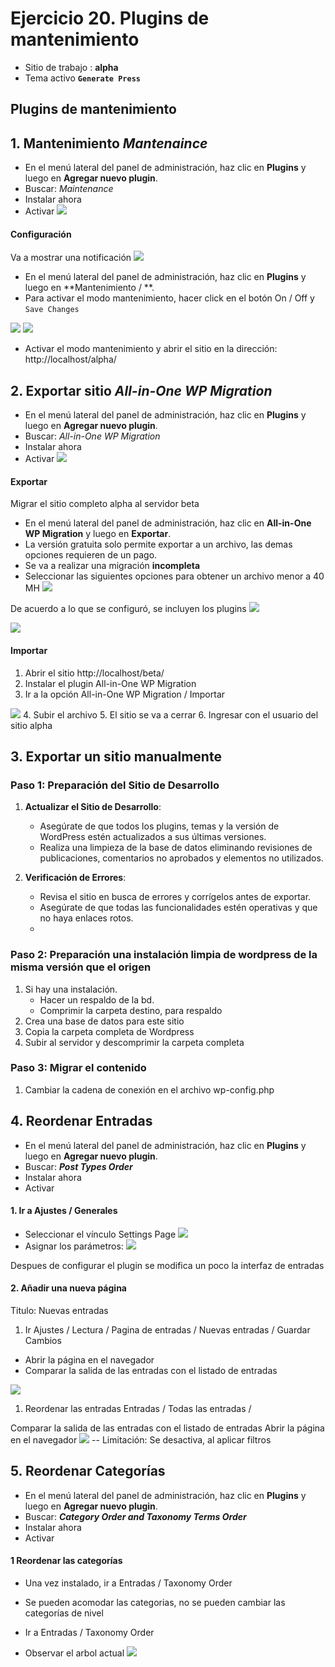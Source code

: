# Ejercicio 20.  Plugins de mantenimiento

- Sitio de trabajo : **alpha**
- Tema activo **`Generate Press`**

## Plugins de mantenimiento


## 1. Mantenimiento  _Mantenaince_
- En el menú lateral del panel de administración, haz clic en **Plugins** y luego en **Agregar nuevo plugin**.
- Buscar: _Maintenance_
- Instalar ahora
- Activar
![](https://i.imgur.com/xloEfvN.png)

#### Configuración
Va a mostrar una notificación
![](https://i.imgur.com/us1vEcC.png)

- En el menú lateral del panel de administración, haz clic en **Plugins** y luego en **Mantenimiento / **.
- Para activar el modo mantenimiento, hacer click en el botón  On / Off y  `Save Changes`

![](https://i.imgur.com/GA8ouVO.png)
![](https://i.imgur.com/AFOwCA5.png)

- Activar el modo mantenimiento y abrir el sitio en la dirección: http://localhost/alpha/

## 2. Exportar sitio _All-in-One WP Migration_
- En el menú lateral del panel de administración, haz clic en **Plugins** y luego en **Agregar nuevo plugin**.
- Buscar: _All-in-One WP Migration_
- Instalar ahora
- Activar
![](https://i.imgur.com/j9GbP0w.png)


#### Exportar
Migrar el sitio completo alpha al servidor beta

- En el menú lateral del panel de administración, haz clic en **All-in-One WP Migration** y luego en **Exportar**.
- La versión gratuita solo permite exportar a un archivo, las demas opciones requieren de un pago.
- Se va a realizar una migración **incompleta**
- Seleccionar las siguientes opciones para obtener un archivo menor a 40 MH
![](https://i.imgur.com/2JHsLyH.png)

De acuerdo a lo que se configuró, se incluyen los plugins
![](https://i.imgur.com/JSeHURY.png)

![](https://i.imgur.com/2lw2sSe.png)

#### Importar
1. Abrir el sitio http://localhost/beta/
2. Instalar el plugin All-in-One WP Migration
3. Ir a la opción  All-in-One WP Migration / Importar

![](https://i.imgur.com/buha0px.png)
4. Subir el archivo
5. El sitio se va a cerrar
6. Ingresar con el usuario del sitio alpha


## 3. Exportar  un sitio manualmente

### Paso 1: Preparación del Sitio de Desarrollo

1.  **Actualizar el Sitio de Desarrollo**:
    
    -   Asegúrate de que todos los plugins, temas y la versión de WordPress estén actualizados a sus últimas versiones.
    -   Realiza una limpieza de la base de datos eliminando revisiones de publicaciones, comentarios no aprobados y elementos no utilizados.
2.  **Verificación de Errores**:
    
    -   Revisa el sitio en busca de errores y corrígelos antes de exportar.
    -   Asegúrate de que todas las funcionalidades estén operativas y que no haya enlaces rotos.
    - 

### Paso 2: Preparación una instalación limpia de wordpress de la misma versión que el origen
1. Si hay  una instalación. 
	- Hacer un respaldo de la bd.
	- Comprimir la carpeta destino, para respaldo
2. Crea una base de datos para este sitio
3. Copia la carpeta completa de Wordpress
4. Subir al servidor y descomprimir la carpeta completa

### Paso 3: Migrar el contenido
1. Cambiar la cadena de conexión en el archivo wp-config.php

##  4. Reordenar Entradas
- En el menú lateral del panel de administración, haz clic en **Plugins** y luego en **Agregar nuevo plugin**.
- Buscar: _**Post Types Order**_
- Instalar ahora
- Activar

#### 1. Ir a Ajustes / Generales
- Seleccionar el vínculo Settings Page 
![](https://i.imgur.com/nRTaUf9.png)
- Asignar los parámetros:
![](https://i.imgur.com/YW1fKUV.png)

Despues de configurar el plugin se modifica un poco la interfaz  de entradas



#### 2. Añadir una nueva página
Titulo:  Nuevas entradas

1.  Ir Ajustes / Lectura / Pagina de entradas / Nuevas entradas / Guardar Cambios
- Abrir la página en el navegador
- Comparar la salida de las entradas con el listado de entradas

![](https://i.imgur.com/3Q2LZYL.png)

1.  Reordenar las entradas Entradas / Todas las entradas / 


Comparar la salida de las entradas con el listado de entradas
Abrir la página en el navegador
![](https://i.imgur.com/abNh9kV.png)
-- Limitación: Se desactiva, al aplicar filtros



##  5. Reordenar Categorías
- En el menú lateral del panel de administración, haz clic en **Plugins** y luego en **Agregar nuevo plugin**.
- Buscar: _**Category Order and Taxonomy Terms Order**_
- Instalar ahora
- Activar
#### 1 Reordenar las categorías
- Una vez instalado, ir a Entradas / Taxonomy Order
- Se pueden acomodar las categorias, no se pueden cambiar las categorías de nivel

- Ir a Entradas / Taxonomy Order
- Observar el arbol actual
![](https://i.imgur.com/wK7UcbI.png)











<!--stackedit_data:
eyJoaXN0b3J5IjpbMTY4Mzc5NzE1MiwxODU0NDEwOTIyLC0zMD
Q0Nzk0MjcsODE2MTkzNzA3LC0yNjQxNzIwMjQsLTg5NTI4MzA4
MCw1MDM1OTQ3NDAsLTMwNTgwMjY0NywtNDg1NzQzNzE1XX0=
-->